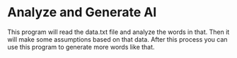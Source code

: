 # Analyze and Generate AI

This program will read the data.txt file and analyze the words in that. Then it will make some assumptions based on that data.
After this process you can use this program to generate more words like that.